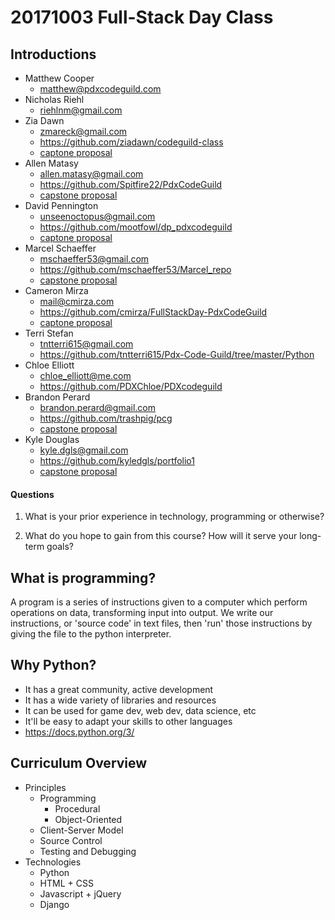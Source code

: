 # 20171003 Full-Stack Day Class

## Introductions

- Matthew Cooper
  - [matthew@pdxcodeguild.com](mailto:matthew@pdxcodeguild.com)
- Nicholas Riehl
  - [riehlnm@gmail.com](mailto:riehlnm@gmail.com)
- Zia Dawn
  - [zmareck@gmail.com](mailto:zmareck@gmail.com)
  - https://github.com/ziadawn/codeguild-class
  - [captone proposal](https://github.com/ziadawn/codeguild-class/blob/master/Capstone/Capstone%20Proposal)
- Allen Matasy
  - [allen.matasy@gmail.com](mailto:allen.matasy@gmail.com)
  - https://github.com/Spitfire22/PdxCodeGuild
  - [capstone proposal](https://github.com/Spitfire22/PdxCodeGuild/blob/master/HAuto/capprop.md)
- David Pennington
  - [unseenoctopus@gmail.com](mailto:unseenoctopus@gmail.com)
  - https://github.com/mootfowl/dp_pdxcodeguild
  - [captone proposal](https://github.com/mootfowl/jubilant-octo-garbanzo)
- Marcel Schaeffer
  - [mschaeffer53@gmail.com](mailto:mschaeffer53@gmail.com)
  - https://github.com/mschaeffer53/Marcel_repo
  - [capstone proposal](https://github.com/mschaeffer53/Marcel_CodeGuildPDX/blob/master/capstone_proposal.md)
- Cameron Mirza
  - [mail@cmirza.com](mailto:mail@cmirza.com)
  - https://github.com/cmirza/FullStackDay-PdxCodeGuild
  - [captone proposal](https://github.com/cmirza/FullStackDay-PdxCodeGuild/blob/master/05%20-%20Capstone/capstone_proposal.md)
- Terri Stefan
  - [tntterri615@gmail.com](mailto:tntterri615@gmail.com)
  - https://github.com/tntterri615/Pdx-Code-Guild/tree/master/Python
- Chloe Elliott
  - [chloe_elliott@me.com](mailto:chloe_elliott@me.com)
  - https://github.com/PDXChloe/PDXcodeguild
- Brandon Perard
  - [brandon.perard@gmail.com](mailto:brandon.perard@gmail.com)
  - https://github.com/trashpig/pcg
  - [capstone proposal](https://github.com/bperard/Music-To-Video/blob/master/Capstone%20Proposal%20-%20FullStack20171003.md)
- Kyle Douglas
  - [kyle.dgls@gmail.com](mailto:kyle.dgls@gmail.com)
  - https://github.com/kyledgls/portfolio1
  - [capstone proposal](https://github.com/kyledgls/kyledgls.github.io/blob/master/kyldglscapstone.md)



#### Questions

1. What is your prior experience in technology, programming or otherwise?

2. What do you hope to gain from this course? How will it serve your long-term goals?



## What is programming?

A program is a series of instructions given to a computer which perform operations on data, transforming input into output. We write our instructions, or 'source code' in text files, then 'run' those instructions by giving the file to the python interpreter.

## Why Python?

- It has a great community, active development
- It has a wide variety of libraries and resources
- It can be used for game dev, web dev, data science, etc
- It'll be easy to adapt your skills to other languages
- https://docs.python.org/3/

## Curriculum Overview

- Principles
    - Programming
        - Procedural
        - Object-Oriented
    - Client-Server Model
    - Source Control
    - Testing and Debugging
- Technologies
    - Python
    - HTML + CSS
    - Javascript + jQuery
    - Django



